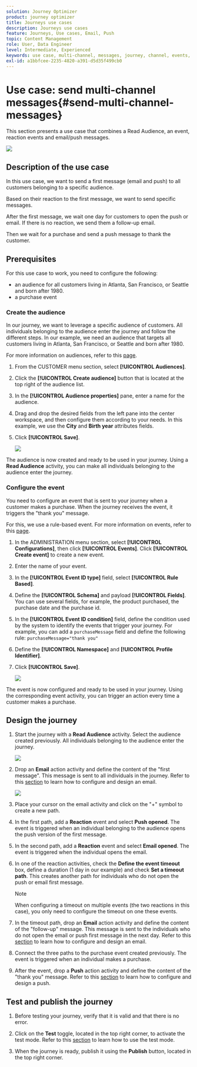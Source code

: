 ```yaml
---
solution: Journey Optimizer
product: journey optimizer
title: Journeys use cases
description: Journeys use cases
feature: Journeys, Use cases, Email, Push
topic: Content Management
role: User, Data Engineer
level: Intermediate, Experienced
keywords: use case, multi-channel, messages, journey, channel, events, push
exl-id: a1bbfcee-2235-4820-a391-d5d35f499cb0
---
```

# Use case: send multi-channel messages{#send-multi-channel-messages}

This section presents a use case that combines a Read Audience, an event, reaction events and email/push messages.

![](assets/jo-uc1.png)

## Description of the use case

In this use case, we want to send a first message (email and push) to all customers belonging to a specific audience. 

Based on their reaction to the first message, we want to send specific messages.

After the first message, we wait one day for customers to open the push or email. If there is no reaction, we send them a follow-up email.

Then we wait for a purchase and send a push message to thank the customer. 

## Prerequisites

For this use case to work, you need to configure the following:

* an audience for all customers living in Atlanta, San Francisco, or Seattle and born after 1980.
* a purchase event

### Create the audience

In our journey, we want to leverage a specific audience of customers. All individuals belonging to the audience enter the journey and follow the different steps. In our example, we need an audience that targets all customers living in Atlanta, San Francisco, or Seattle and born after 1980. 

For more information on audiences, refer to this [page](../audience/about-audiences.md).

1. From the CUSTOMER menu section, select **[!UICONTROL Audiences]**.

1. Click the **[!UICONTROL Create audience]** button that is located at the top right of the audience list.

1. In the **[!UICONTROL Audience properties]** pane, enter a name for the audience.

1. Drag and drop the desired fields from the left pane into the center workspace, and then configure them according to your needs. In this example, we use the **City** and **Birth year** attributes fields.

1. Click **[!UICONTROL Save]**. 

   ![](assets/add-attributes.png)

The audience is now created and ready to be used in your journey. Using a **Read Audience** activity, you can make all individuals belonging to the audience enter the journey. 

### Configure the event

You need to configure an event that is sent to your journey when a customer makes a purchase. When the journey receives the event, it triggers the "thank you" message.

For this, we use a rule-based event. For more information on events, refer to this [page](../event/about-events.md).

1. In the ADMINISTRATION menu section, select **[!UICONTROL Configurations]**, then click **[!UICONTROL Events]**. Click **[!UICONTROL Create event]** to create a new event. 

1. Enter the name of your event.

1. In the **[!UICONTROL Event ID type]** field, select **[!UICONTROL Rule Based]**. 

1. Define the **[!UICONTROL Schema]** and payload **[!UICONTROL Fields]**. You can use several fields, for example, the product purchased, the purchase date and the purchase id. 

1. In the **[!UICONTROL Event ID condition]** field, define the condition used by the system to identify the events that trigger your journey. For example, you can add a `purchaseMessage` field and define the following rule: `purchaseMessage="thank you"`

1. Define the **[!UICONTROL Namespace]** and **[!UICONTROL Profile Identifier]**.

1. Click **[!UICONTROL Save]**. 

   ![](assets/jo-uc2.png)

The event is now configured and ready to be used in your journey. Using the corresponding event activity, you can trigger an action every time a customer makes a purchase.

## Design the journey

1. Start the journey with a **Read Audience** activity. Select the audience created previously. All individuals belonging to the audience enter the journey.

   ![](assets/jo-uc4.png)

1. Drop an **Email** action activity and define the content of the "first message". This message is sent to all individuals in the journey. Refer to this [section](../email/create-email.md) to learn how to configure and design an email.

   ![](assets/jo-uc5.png)

1. Place your cursor on the email activity and click on the "+" symbol to create a new path.

1. In the first path, add a **Reaction** event and select **Push opened**. The event is triggered when an individual belonging to the audience opens the push version of the first message.

1. In the second path, add a **Reaction** event and select **Email opened**. The event is triggered when the individual opens the email. 

1. In one of the reaction activities, check the **Define the event timeout** box, define a duration (1 day in our example) and check **Set a timeout path**. This creates another path for individuals who do not open the push or email first message.

   >[!NOTE]
   >
   >When configuring a timeout on multiple events (the two reactions in this case), you only need to configure the timeout on one these events.

1. In the timeout path, drop an **Email** action activity and define the content of the "follow-up" message. This message is sent to the individuals who do not open the email or push first message in the next day. Refer to this [section](../email/create-email.md) to learn how to configure and design an email.

1. Connect the three paths to the purchase event created previously. The event is triggered when an individual makes a purchase.

1. After the event, drop a **Push** action activity and define the content of the "thank you" message. Refer to this [section](../push/create-push.md) to learn how to configure and design a push.

## Test and publish the journey

1. Before testing your journey, verify that it is valid and that there is no error.

1. Click on the **Test** toggle, located in the top right corner, to activate the test mode. Refer to this [section](testing-the-journey.md) to learn how to use the test mode.

1. When the journey is ready, publish it using the **Publish** button, located in the top right corner.
